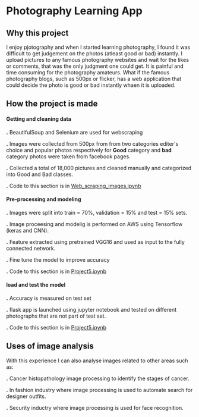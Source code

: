 # Photography Learning App

## Why this project

I enjoy pjotography and when I started learning photography, I found it was difficult to get judgement on the  photos (atleast good or bad) instantly. I upload pictures to any famous photography websites and wait for the likes or comments, that was the only judgment one could get. It is painful  and time consuming for the photography amateurs. What if the famous photography blogs, such as 500px or flicker, has a web application that could decide the photo is good or bad instantly whaen it is uploaded.

## How the project is made

#### Getting and cleaning  data

**.** BeautifulSoup and Selenium are used for webscraping

**.** Images were collected from 500px from from two categories editer's choice and popular photos respectively for **Good** category and **bad** category photos were taken from facebook pages. 

**.** Collected a total of 18,000 pictures and cleaned manually and categorized into Good and Bad classes.

**.** Code to this section is in [Web_scraping_images.ipynb](http://localhost:8888/notebooks/swarna-DS/Metis/Metis_BC/Challenges/Project5/Project5_github/Web_scraping_images.ipynb) 

#### Pre-processing and modeling

**.** Images were split into train = 70%, validation = 15% and test = 15% sets.

**.** Image proceesing and modelig is performed  on AWS using Tensorflow (keras and CNN).

**.** Feature extracted using pretrained VGG16 and used as input to the fully connected network.

**.** Fine tune the model to improve accuracy

**.** Code to this section is in [Project5.ipynb](http://localhost:8888/notebooks/swarna-DS/Metis/Metis_BC/Challenges/Project5/Project5_Metis/Project5.ipynb)

#### load and test the model

**.** Accuracy is measured on test set 

**.** flask app is  launched using jupyter notebook and tested on different photographs that are not part of test set.

**.** Code to this section is in [Project5.ipynb](http://localhost:8888/notebooks/swarna-DS/Metis/Metis_BC/Challenges/Project5/Project5_Metis/Project5.ipynb)

## Uses of image analysis

With this experience I can also analyse images related to other areas such as:

**.** Cancer histopathology image processing to identify the stages of cancer.

**.** In fashion industry  where image processing is used to automate search for designer outfits.

**.** Security inductry where image processing is used for face recognition.





